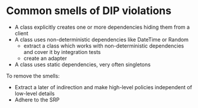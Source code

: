 # Common smells of DIP violations

- A class explicitly creates one or more dependencies hiding them from a client
- A class uses non-deterministic dependencies like DateTime or Random
    - extract a class which works with non-deterministic dependencies and cover it by integration tests
    - create an adapter
- A class uses static dependencies, very often singletons

To remove the smells:
- Extract a later of indirection and make high-level policies independent of low-level details
- Adhere to the SRP
